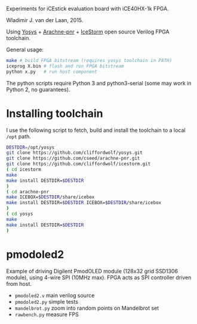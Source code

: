 Experiments for iCEstick evaluation board with iCE40HX-1k FPGA.

Wladimir J. van der Laan, 2015.

Using [Yosys](https://github.com/cliffordwolf/yosys) + [Arachne-pnr](https://github.com/cseed/arachne-pnr) + [IceStorm](https://github.com/cliffordwolf/icestorm) open source Verilog FPGA toolchain.

General usage:
```bash
make # build FPGA bitstream (requires yosys toolchain in PATH)
iceprog X.bin # flash and run FPGA bitstream
python x.py   # run host component
```

The python scripts require Python 3 and python3-serial (some may work in Python 2, no guarantees).

Installing toolchain
======================

I use the following script to fetch, build and install the toolchain to a local `/opt` path.

```bash
DESTDIR=/opt/yosys
git clone https://github.com/cliffordwolf/yosys.git
git clone https://github.com/cseed/arachne-pnr.git
git clone https://github.com/cliffordwolf/icestorm.git
( cd icestorm
make
make install DESTDIR=$DESTDIR
)
( cd arachne-pnr
make ICEBOX=$DESTDIR/share/icebox
make install DESTDIR=$DESTDIR ICEBOX=$DESTDIR/share/icebox
)
( cd yosys
make
make install DESTDIR=$DESTDIR
)
```

pmodoled2
============

Example of driving Digilent PmodOLED module (128x32 grid SSD1306 module), using 4-wire SPI (10MHz max).
FPGA acts as SPI controller driven from host.

- `pmodoled2.v` main verilog source
- `pmodoled2.py` simple tests
- `mandelbrot.py` zoom into random points on Mandelbrot set
- `rawbench.py` measure FPS

